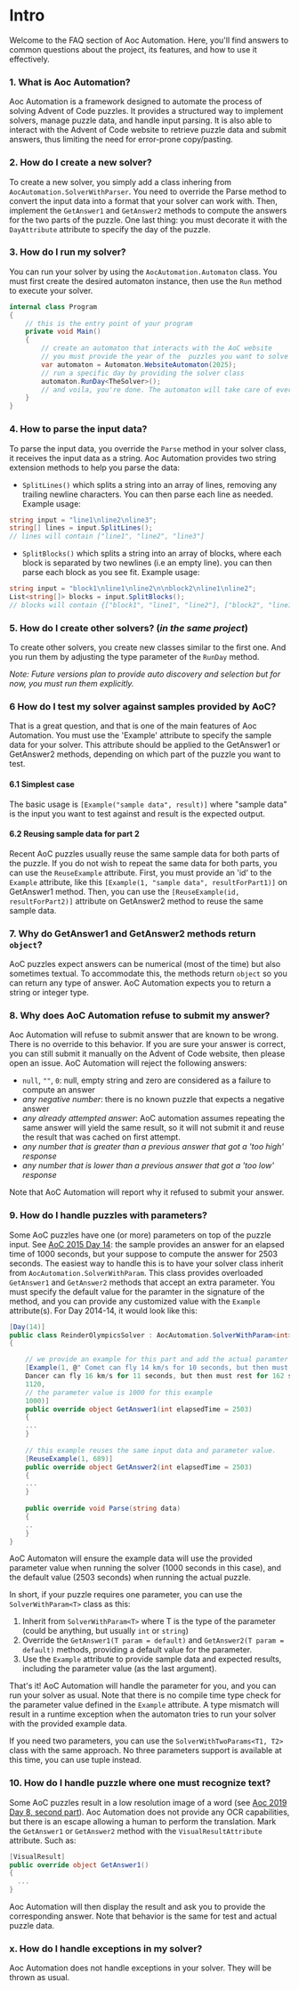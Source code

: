 # Intro
Welcome to the FAQ section of Aoc Automation. 
Here, you'll find answers to common questions about the project, its features, and how to use it effectively.

### 1. What is Aoc Automation?
Aoc Automation is a framework designed to automate the process of solving Advent of Code puzzles. 
It provides a structured way to implement solvers, manage puzzle data, and handle input parsing.
It is also able to interact with the Advent of Code website to retrieve puzzle data and submit answers, thus
limiting the need for error-prone copy/pasting.

### 2. How do I create a new solver?
To create a new solver, you simply add a class inhering from `AocAutomation.SolverWithParser`.
You need to override the Parse method to convert the input data into a format that your solver can work with.
Then, implement the `GetAnswer1` and `GetAnswer2` methods to compute the answers for the two parts of the puzzle.
One last thing: you must decorate it with the `DayAttribute` attribute to specify the day of the puzzle.


### 3. How do I run my solver?
You can run your solver by using the `AocAutomation.Automaton` class. You must first create
the desired automaton instance, then use the `Run` method to execute your solver.
```csharp
internal class Program
{
    // this is the entry point of your program
    private void Main()
    {
        // create an automaton that interacts with the AoC website
        // you must provide the year of the  puzzles you want to solve
        var automaton = Automaton.WebsiteAutomaton(2025);
        // run a specific day by providing the solver class
        automaton.RunDay<TheSolver>();
        // and voila, you're done. The automaton will take care of everything
    }
}
```

### 4. How to parse the input data?
To parse the input data, you override the `Parse` method in your solver class, it receives the input data as a string.
Aoc Automation provides two string extension methods to help you parse the data:
- `SplitLines()` which splits a string into an array of lines, removing any trailing newline characters. 
You can then parse each line as needed.
Example usage:
```csharp
string input = "line1\nline2\nline3";
string[] lines = input.SplitLines();
// lines will contain ["line1", "line2", "line3"]
```

- `SplitBlocks()` which splits a string into an array of blocks, where each block is separated by two newlines (i.e an
  empty line). you can then parse each block as you see fit. Example usage:
```csharp
string input = "block1\nline1\nline2\n\nblock2\nline1\nline2";
List<string[]> blocks = input.SplitBlocks();
// blocks will contain {["block1", "line1", "line2"], ["block2", "line1", "line2"]}
```


### 5. How do I create other solvers? (_in the same project_)
To create other solvers, you create new classes similar to the first one.
And you run them by adjusting the type parameter of the `RunDay` method.

_Note: Future versions plan to provide auto discovery and selection but for now, 
you must run them explicitly._

### 6 How do I test my solver against samples provided by AoC?
That is a great question, and that is one of the main features of Aoc Automation.
You must use the 'Example' attribute to specify the sample data for your solver.
This attribute should be applied to the GetAnswer1 or GetAnswer2 methods,
depending on which part of the puzzle you want to test.

#### 6.1 Simplest case
The basic usage is `[Example("sample data", result)]` where "sample data" is the input you want to test against
and result is the expected output.

#### 6.2 Reusing sample data for part 2
Recent AoC puzzles usually reuse the same sample data for both parts of the puzzle. If you
do not wish to repeat the same  data for both parts, you can use the `ReuseExample` attribute.
First, you must provide an 'id' to the `Example` attribute, like this 
`[Example(1, "sample data", resultForPart1)]` on GetAnswer1 method.
Then, you can use the `[ReuseExample(id, resultForPart2)]` attribute on GetAnswer2 method
to reuse the same sample data.

### 7. Why do GetAnswer1 and GetAnswer2 methods return `object`?
AoC puzzles expect answers can be numerical (most of the time) but also sometimes textual.
To accommodate this, the methods return `object` so you can return any type of answer.
AoC Automation expects you to return a string or integer type.

### 8. Why does AoC Automation refuse to submit my answer?
Aoc Automation will refuse to submit answer that are known to be wrong. There is no
override to this behavior. If you are sure your answer is correct, you can still
submit it manually on the Advent of Code website, then please open an issue.
AoC Automation will reject the following answers:
- `null`, `""`, `0`: null, empty string and zero are considered as a failure to compute an answer
- _any negative number_: there is no known puzzle that expects a negative answer
- _any already attempted answer_: AoC automation assumes repeating the same answer will yield the same result, so
it will not submit it and reuse the result that was cached on first attempt.
- _any number that is greater than a previous answer that got a 'too high' response_
- _any number that is lower than a previous answer that got a 'too low' response_

Note that AoC Automation will report why it refused to submit your answer.

### 9. How do I handle puzzles with parameters?
Some AoC puzzles have one (or more) parameters on top of the puzzle input. See 
[AoC 2015 Day 14](https://adventofcode.com/2015/day/14): the sample provides an answer for an elapsed time of 1000
seconds, but your suppose to compute the answer for 2503 seconds.
The easiest way to handle this is to have your solver class inherit from `AocAutomation.SolverWithParam`.
This class provides overloaded `GetAnswer1` and `GetAnswer2` methods that accept an extra parameter.
You must specify the default value for the paramter in the signature of the method, and you can 
provide any customized value with the `Example` attribute(s). 
For Day 2014-14, it would look like this:
```csharp
[Day(14)]
public class ReinderOlympicsSolver : AocAutomation.SolverWithParam<int>
{

    // we provide an example for this part and add the actual paramter value
    [Example(1, @" Comet can fly 14 km/s for 10 seconds, but then must rest for 127 seconds.
    Dancer can fly 16 km/s for 11 seconds, but then must rest for 162 seconds.",
    1120, 
    // the parameter value is 1000 for this example
    1000)]
    public override object GetAnswer1(int elapsedTime = 2503)
    {
    ...
    }
    
    // this example reuses the same input data and parameter value.
    [ReuseExample(1, 689)]
    public override object GetAnswer2(int elapsedTime = 2503)
    {
    ...
    }
    
    public override void Parse(string data)
    {
    ..
    }
}
```
AoC Automaton will ensure the example data will use the provided parameter value
when running the solver (1000 seconds in this case), and the default value (2503 seconds) when running the actual puzzle.

In short, if your puzzle requires one parameter, you can use the `SolverWithParam<T>` class as this:
1) Inherit from `SolverWithParam<T>` where T is the type of the parameter (could be anything, but usually `int` or `string`)
2) Override the `GetAnswer1(T param = default)` and `GetAnswer2(T param = default)` methods, providing a 
default value for the parameter.
3) Use the `Example` attribute to provide sample data and expected results, including the parameter value
(as the last argument).

That's it! AoC Automation will handle the parameter for you, and you can run your solver as usual. 
Note that there is no compile time type check for the parameter value defined in the `Example` attribute. A type mismatch
will result in a runtime exception when the automaton tries to run your solver with the provided example data.

If you need two parameters, you can use the `SolverWithTwoParams<T1, T2>` class with the same approach.
No three parameters support is available at this time, you can use tuple instead.

### 10. How do I handle puzzle where one must recognize text?
Some AoC puzzles result in a low resolution image of a word
(see [Aoc 2019 Day 8, second part](https://adventofcode.com/2019/day/8)).
Aoc Automation does not provide any OCR capabilities, but there is an escape allowing a
human to perform the translation.
Mark the `GetAnswer1` or `GetAnswer2` method with the `VisualResultAttribute` attribute.
Such as:
```csharp
[VisualResult]
public override object GetAnswer1()
{
  ...
}
```
Aoc Automation will then display the result and ask you to provide the corresponding answer.
Note that behavior is the same for test and actual puzzle data.


### x. How do I handle exceptions in my solver?
Aoc Automation does not handle exceptions in your solver. They will be thrown as usual.
